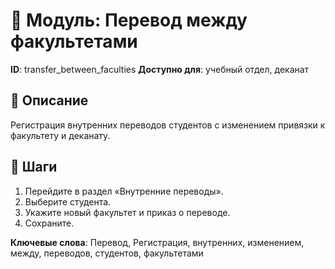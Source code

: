 # 📘 Модуль: Перевод между факультетами
**ID**: transfer_between_faculties
**Доступно для**: учебный отдел, деканат

## 📝 Описание
Регистрация внутренних переводов студентов с изменением привязки к факультету и деканату.

## 🩜 Шаги
1. Перейдите в раздел «Внутренние переводы».
2. Выберите студента.
3. Укажите новый факультет и приказ о переводе.
4. Сохраните.

**Ключевые слова**: Перевод, Регистрация, внутренних, изменением, между, переводов, студентов, факультетами
